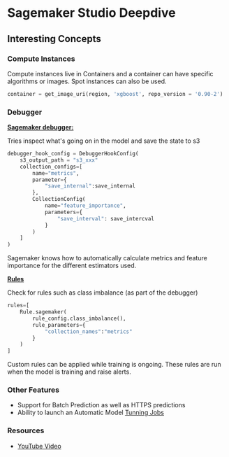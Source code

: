 # Sagemaker Studio Deepdive

## Interesting Concepts

### Compute Instances
Compute instances live in Containers and a container can have specific algorithms or images. Spot instances can also be used.

```python
container = get_image_uri(region, 'xgboost', repo_version = '0.90-2')
``` 
### Debugger
[**Sagemaker debugger:**](https://sagemaker.readthedocs.io/en/stable/amazon_sagemaker_debugger.html)

Tries inspect what's going on in the model and save the state to s3

```python
debugger_hook_config = DebuggerHookConfig(
    s3_output_path = "s3_xxx"
    collection_configs=[
        name="metrics",
        parameter={
            "save_internal":save_internal
        },
        CollectionConfig(
            name="feature_importance",
            parameters={
                "save_interval": save_intercval
            }
        )
    ]
)
```
Sagemaker knows how to automatically calculate metrics and feature importance for the different estimators used.

[**Rules**](https://sagemaker.readthedocs.io/en/stable/amazon_sagemaker_debugger.html#continuous-analyses-through-rules)

Check for rules such as class imbalance (as part of the debugger)
```python
rules=[
    Rule.sagemaker(
        rule_config.class_imbalance(),
        rule_parameters={
            "collection_names":"metrics"
        }
    )
]
```
Custom rules can be applied while training is ongoing. These rules are run when the model is training and raise alerts.

### Other Features
* Support for Batch Prediction as well as HTTPS predictions
* Ability to launch an Automatic Model [Tunning Jobs](https://sagemaker.readthedocs.io/en/stable/api/training/tuner.html)

### Resources
* [YouTube Video](https://www.youtube.com/watch?v=pGhn8Ax8QmQ&ab_channel=AWSOnlineTechTalks)